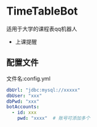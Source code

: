 # TimeTableBot

适用于大学的课程表qq机器人

* 上课提醒


## 配置文件

文件名:config.yml

```yml
dbUrl: "jdbc:mysql://xxxxx"
dbUser: "xxx"
dbPwd: "xxx"
botAccounts:
  - id: xxx
    pwd: "xxxx"  # 账号可添加多个

```